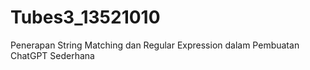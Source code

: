 # Tubes3_13521010
Penerapan String Matching dan Regular Expression dalam Pembuatan ChatGPT Sederhana
